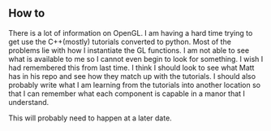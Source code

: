## How to

There is a lot of information on OpenGL. I am having a hard time trying to get
use the C++(mostly) tutorials converted to python. Most of the problems lie with
how I instantiate the GL functions. I am not able to see what is available to me
so I cannot even begin to look for something. I wish I had remembered this from
last time. I think I should look to see what Matt has in his repo and see how
they match up with the tutorials. I should also probably write what I am
learning from the tutorials into another location so that I can remember what
each component is capable in a manor that I understand.

This will probably need to happen at a later date.